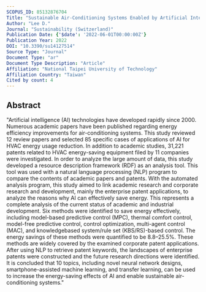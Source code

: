 ```yaml
---
SCOPUS_ID: 85132876704
Title: "Sustainable Air-Conditioning Systems Enabled by Artificial Intelligence: Research Status, Enterprise Patent Analysis, and Future Prospects"
Author: "Lee D."
Journal: "Sustainability (Switzerland)"
Publication Date: {'$date': '2022-06-01T00:00:00Z'}
Publication Year: 2022
DOI: "10.3390/su14127514"
Source Type: "Journal"
Document Type: "ar"
Document Type Description: "Article"
Affiliation: "National Taipei University of Technology"
Affiliation Country: "Taiwan"
Cited by count: 4
---
```


## Abstract
"Artificial intelligence (AI) technologies have developed rapidly since 2000. Numerous academic papers have been published regarding energy efficiency improvements for air-conditioning systems. This study reviewed 12 review papers and selected 85 specific cases of applications of AI for HVAC energy usage reduction. In addition to academic studies, 31,221 patents related to HVAC energy-saving equipment filed by 11 companies were investigated. In order to analyze the large amount of data, this study developed a resource description framework (RDF) as an analysis tool. This tool was used with a natural language processing (NLP) program to compare the contents of academic papers and patents. With the automated analysis program, this study aimed to link academic research and corporate research and development, mainly the enterprise patent applications, to analyze the reasons why AI can effectively save energy. This represents a complete analysis of the current status of academic and industrial development. Six methods were identified to save energy effectively, including model-based predictive control (MPC), thermal comfort control, model-free predictive control, control optimization, multi-agent control (MAC), and knowledgebased system/rule set (KBS/RS)-based control. The energy savings of these methods were quantified to be 8.8–25.5%. These methods are widely covered by the examined corporate patent applications. After using NLP to retrieve patent keywords, the landscapes of enterprise patents were constructed and the future research directions were identified. It is concluded that 10 topics, including novel neural network designs, smartphone-assisted machine learning, and transfer learning, can be used to increase the energy-saving effects of AI and enable sustainable air-conditioning systems."
